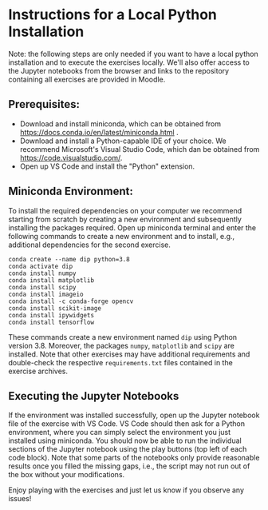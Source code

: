 # Instructions for a Local Python Installation
Note: the following steps are only needed if you want to have a local python installation and to execute the exercises locally. We'll also offer access to the Jupyter notebooks from the browser and links to the repository containing all exercises are provided in Moodle.

## Prerequisites:
- Download and install miniconda, which can be obtained from https://docs.conda.io/en/latest/miniconda.html .
- Download and install a Python-capable IDE of your choice. We recommend Microsoft's Visual Studio Code, which dan be obtained from  https://code.visualstudio.com/.
- Open up VS Code and install the "Python" extension.

## Miniconda Environment:
To install the required dependencies on your computer we recommend starting from scratch by creating a new environment and subsequently installing the packages required. Open up miniconda terminal and enter the following commands to create a new environment and to install, e.g., additional dependencies for the second exercise.

```
conda create --name dip python=3.8
conda activate dip
conda install numpy
conda install matplotlib
conda install scipy
conda install imageio
conda install -c conda-forge opencv
conda install scikit-image
conda install ipywidgets
conda install tensorflow
```

These commands create a new environment named `dip` using Python version 3.8. Moreover, the packages `numpy`, `matplotlib` and `scipy` are installed. Note that other exercises may have additional requirements and double-check the respective `requirements.txt` files contained in the exercise archives. 

## Executing the Jupyter Notebooks
If the environment was installed successfully, open up the Jupyter notebook file of the exercise with VS Code. VS Code should then ask for a Python environment, where you can simply select the environment you just installed using miniconda. You should now be able to run the individual sections of the Jupyter notebook using the play buttons (top left of each code block). Note that some parts of the notebooks only provide reasonable results once you filled the missing gaps, i.e., the script may not run out of the box without your modifications.

Enjoy playing with the exercises and just let us know if you observe any issues!
